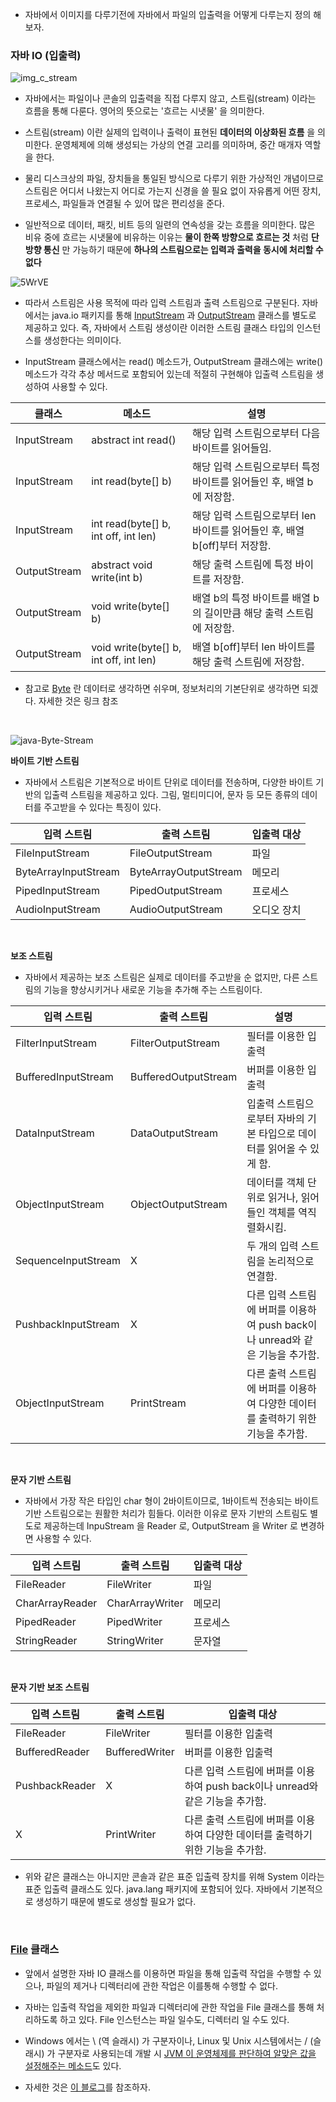 - 자바에서 이미지를 다루기전에 자바에서 파일의 입출력을 어떻게 다루는지 정의 해보자.

### 자바 IO (입출력)

![img_c_stream](https://user-images.githubusercontent.com/50399804/118989209-d0065c00-b9bc-11eb-950c-22092a35848a.png)

- 자바에서는 파일이나 콘솔의 입출력을 직접 다루지 않고, 스트림(stream) 이라는 흐름을 통해 다룬다. 영어의 뜻으로는 '흐르는 시냇물' 을 의미한다.

- 스트림(stream) 이란 실제의 입력이나 출력이 표현된 **데이터의 이상화된 흐름** 을 의미한다. 운영체제에 의해 생성되는 가상의 연결 고리를 의미하며, 중간 매개자 역할을 한다.

- 물리 디스크상의 파일, 장치들을 통일된 방식으로 다루기 위한 가상적인 개념이므로 스트림은 어디서 나왔는지 어디로 가는지 신경을 쓸 필요 없이 자유롭게 어떤 장치, 프로세스, 파일들과 연결될 수 있어 많은 편리성을 준다.

- 일반적으로 데이터, 패킷, 비트 등의 일련의 연속성을 갖는 흐름을 의미한다. 많은 비유 중에 흐르는 시냇물에 비유하는 이유는 **물이 한쪽 방향으로 흐르는 것** 처럼 **단방향 통신** 만 가능하기 때문에 **하나의 스트림으로는 입력과 출력을 동시에 처리할 수 없다**

![5WrVE](https://user-images.githubusercontent.com/50399804/118990406-d2b58100-b9bd-11eb-9905-6f969a8280bd.png)

- 따라서 스트림은 사용 목적에 따라 입력 스트림과 출력 스트림으로 구분된다. 자바에서는 java.io 패키지를 통해 [InputStream](https://docs.oracle.com/javase/8/docs/api/java/io/InputStream.html) 과 [OutputStream](https://docs.oracle.com/javase/8/docs/api/java/io/OutputStream.html) 클래스를 별도로 제공하고 있다. 즉, 자바에서 스트림 생성이란 이러한 스트림 클래스 타입의 인스턴스를 생성한다는 의미이다.

- InputStream 클래스에서는 read() 메소드가, OutputStream 클래스에는 write() 메소드가 각각 추상 메서드로 포함되어 있는데 적절히 구현해야 입출력 스트림을 생성하여 사용할 수 있다.

| 클래스       | 메소드                                 | 설명                                                                       |
| ------------ | -------------------------------------- | -------------------------------------------------------------------------- |
| InputStream  | abstract int read()                    | 해당 입력 스트림으로부터 다음 바이트를 읽어들임.                           |
| InputStream  | int read(byte[] b)                     | 해당 입력 스트림으로부터 특정 바이트를 읽어들인 후, 배열 b에 저장함.       |
| InputStream  | int read(byte[] b, int off, int len)   | 해당 입력 스트림으로부터 len 바이트를 읽어들인 후, 배열 b[off]부터 저장함. |
| OutputStream | abstract void write(int b)             | 해당 출력 스트림에 특정 바이트를 저장함.                                   |
| OutputStream | void write(byte[] b)                   | 배열 b의 특정 바이트를 배열 b의 길이만큼 해당 출력 스트림에 저장함.        |
| OutputStream | void write(byte[] b, int off, int len) | 배열 b[off]부터 len 바이트를 해당 출력 스트림에 저장함.                    |

- 참고로 [Byte](https://namu.wiki/w/%EB%B0%94%EC%9D%B4%ED%8A%B8) 란 데이터로 생각하면 쉬우며, 정보처리의 기본단위로 생각하면 되겠다. 자세한 것은 링크 참조

<br>

![java-Byte-Stream](https://user-images.githubusercontent.com/50399804/118994725-88360380-b9c1-11eb-8ddd-90d686efe9dc.png)

**바이트 기반 스트림**

- 자바에서 스트림은 기본적으로 바이트 단위로 데이터를 전송하며, 다양한 바이트 기반의 입출력 스트림을 제공하고 있다. 그림, 멀티미디어, 문자 등 모든 종류의 데이터를 주고받을 수 있다는 특징이 있다.

| 입력 스트림          | 출력 스트림           | 입출력 대상 |
| -------------------- | --------------------- | ----------- |
| FileInputStream      | FileOutputStream      | 파일        |
| ByteArrayInputStream | ByteArrayOutputStream | 메모리      |
| PipedInputStream     | PipedOutputStream     | 프로세스    |
| AudioInputStream     | AudioOutputStream     | 오디오 장치 |

<br>

**보조 스트림**

- 자바에서 제공하는 보조 스트림은 실제로 데이터를 주고받을 순 없지만, 다른 스트림의 기능을 향상시키거나 새로운 기능을 추가해 주는 스트림이다.

| 입력 스트림         | 출력 스트림          | 설명                                                                            |
| ------------------- | -------------------- | ------------------------------------------------------------------------------- |
| FilterInputStream   | FilterOutputStream   | 필터를 이용한 입출력                                                            |
| BufferedInputStream | BufferedOutputStream | 버퍼를 이용한 입출력                                                            |
| DataInputStream     | DataOutputStream     | 입출력 스트림으로부터 자바의 기본 타입으로 데이터를 읽어올 수 있게 함.          |
| ObjectInputStream   | ObjectOutputStream   | 데이터를 객체 단위로 읽거나, 읽어 들인 객체를 역직렬화시킴.                     |
| SequenceInputStream | X                    | 두 개의 입력 스트림을 논리적으로 연결함.                                        |
| PushbackInputStream | X                    | 다른 입력 스트림에 버퍼를 이용하여 push back이나 unread와 같은 기능을 추가함.   |
| ObjectInputStream   | PrintStream          | 다른 출력 스트림에 버퍼를 이용하여 다양한 데이터를 출력하기 위한 기능을 추가함. |

<br>

**문자 기반 스트림**

- 자바에서 가장 작은 타입인 char 형이 2바이트이므로, 1바이트씩 전송되는 바이트 기반 스트림으로는 원활한 처리가 힘들다. 이러한 이유로 문자 기반의 스트림도 별도로 제공하는데 InpuStream 을 Reader 로, OutputStream 을 Writer 로 변경하면 사용할 수 있다.

| 입력 스트림     | 출력 스트림     | 입출력 대상 |
| --------------- | --------------- | ----------- |
| FileReader      | FileWriter      | 파일        |
| CharArrayReader | CharArrayWriter | 메모리      |
| PipedReader     | PipedWriter     | 프로세스    |
| StringReader    | StringWriter    | 문자열      |

<br>

**문자 기반 보조 스트림**

| 입력 스트림    | 출력 스트림    | 입출력 대상                                                                     |
| -------------- | -------------- | ------------------------------------------------------------------------------- |
| FileReader     | FileWriter     | 필터를 이용한 입출력                                                            |
| BufferedReader | BufferedWriter | 버퍼를 이용한 입출력                                                            |
| PushbackReader | X              | 다른 입력 스트림에 버퍼를 이용하여 push back이나 unread와 같은 기능을 추가함.   |
| X              | PrintWriter    | 다른 출력 스트림에 버퍼를 이용하여 다양한 데이터를 출력하기 위한 기능을 추가함. |

- 위와 같은 클래스는 아니지만 콘솔과 같은 표준 입출력 장치를 위해 System 이라는 표준 입출력 클래스도 있다. java.lang 패키지에 포함되어 있다. 자바에서 기본적으로 생성하기 때문에 별도로 생성할 필요가 없다.

<br>

### [File](https://docs.oracle.com/javase/8/docs/api/java/io/File.html) 클래스

- 앞에서 설명한 자바 IO 클래스를 이용하면 파일을 통해 입출력 작업을 수행할 수 있으나, 파일의 제거나 디렉터리에 관한 작업은 이를통해 수행할 수 없다.

- 자바는 입출력 작업을 제외한 파일과 디렉터리에 관한 작업을 File 클래스를 통해 처리하도록 하고 있다. File 인스턴스는 파일 일수도, 디렉터리 일 수도 있다.

- Windows 에서는 \ (역 슬래시) 가 구분자이나, Linux 및 Unix 시스템에서는 / (슬래시) 가 구분자로 사용되는데 개발 시 [JVM 이 운영체제를 판단하여 알맞은 값을 설정해주는 메소드](https://docs.oracle.com/javase/8/docs/api/java/io/File.html#separator)도 있다.

- 자세한 것은 [이 블로그](https://dololak.tistory.com/436?category=636500)를 참조하자.
